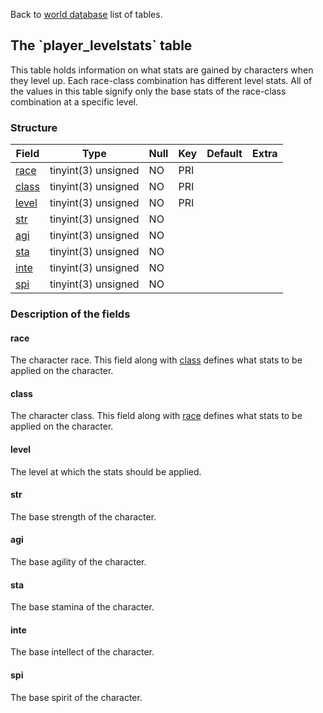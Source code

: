 Back to [world database](mangosdb_struct) list of tables.

The \`player\_levelstats\` table
--------------------------------

This table holds information on what stats are gained by characters when they level up. Each race-class combination has different level stats. All of the values in this table signify only the base stats of the race-class combination at a specific level.

### Structure

| **Field**                        | **Type**            | **Null** | **Key** | **Default** | **Extra** |
|----------------------------------|---------------------|----------|---------|-------------|-----------|
| [race](Player_levelstats#race)   | tinyint(3) unsigned | NO       | PRI     |             |           |
| [class](Player_levelstats#class) | tinyint(3) unsigned | NO       | PRI     |             |           |
| [level](Player_levelstats#level) | tinyint(3) unsigned | NO       | PRI     |             |           |
| [str](Player_levelstats#str)     | tinyint(3) unsigned | NO       |         |             |           |
| [agi](Player_levelstats#agi)     | tinyint(3) unsigned | NO       |         |             |           |
| [sta](Player_levelstats#sta)     | tinyint(3) unsigned | NO       |         |             |           |
| [inte](Player_levelstats#inte)   | tinyint(3) unsigned | NO       |         |             |           |
| [spi](Player_levelstats#spi)     | tinyint(3) unsigned | NO       |         |             |           |

### Description of the fields

#### race

The character race. This field along with [class](#class) defines what stats to be applied on the character.

#### class

The character class. This field along with [race](#race) defines what stats to be applied on the character.

#### level

The level at which the stats should be applied.

#### str

The base strength of the character.

#### agi

The base agility of the character.

#### sta

The base stamina of the character.

#### inte

The base intellect of the character.

#### spi

The base spirit of the character.
